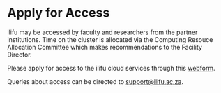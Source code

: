 # Apply for Access

ilifu may be accessed by faculty and researchers from the partner institutions. Time on the cluster is allocated via
the Computing Resouce Allocation Committee which makes recommendations to the Facility Director.

Please apply for access to the ilifu cloud services through this [webform](https://docs.google.com/forms/d/e/1FAIpQLSfHtL7R_S2HHIecFeZn8sicABdvFO7NZC1TRJdU2S5GSL4zYQ/viewform).

Queries about access can be directed to [support@ilifu.ac.za](mailto:support@ilifu.ac.za).
